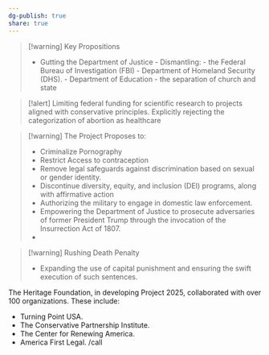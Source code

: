 ```yaml
---
dg-publish: true
share: true
---
```


> [!warning] Key Propositions
> -  Gutting the  Department of Justice
	- Dismantling:
		-  the Federal Bureau of Investigation (FBI) 
		- Department of Homeland Security (DHS).
		- Department of Education
		- the separation of church and state

> [!alert] Limiting
> federal funding for scientific research to projects aligned with conservative principles.
> Explicitly rejecting the categorization of abortion as healthcare
> 


> [!warning] The Project Proposes to:
> - Criminalize Pornography
> - Restrict Access to contraception
> - Remove legal safeguards against discrimination based on sexual or gender identity.
> - Discontinue diversity, equity, and inclusion (DEI) programs, along with affirmative action
> - Authorizing the military to engage in domestic law enforcement.
> - Empowering the Department of Justice to prosecute adversaries of former President Trump through the invocation of the Insurrection Act of 1807.
> - 


> [!warning] Rushing Death Penalty
> - Expanding the use of capital punishment and ensuring the swift execution of such sentences.


The Heritage Foundation, in developing Project 2025, collaborated with over 100 organizations. These include:
- Turning Point USA.
- The Conservative Partnership Institute.
- The Center for Renewing America.
- America First Legal. /call









> 
> 





